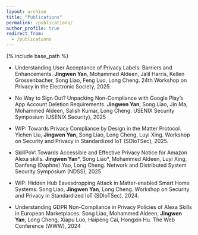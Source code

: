 ```yaml
---
layout: archive
title: "Publications"
permalink: /publications/
author_profile: true
redirect_from:
  - /publications
---
```


{% include base_path %}

* Understanding User Acceptance of Privacy Labels: Barriers and Enhancements. **Jingwen Yan**, Mohammed Aldeen, Jalil Harris, Kellen Grossenbacher, Song Liao, Feng Luo, Long Cheng. 24th Workshop on Privacy in the Electronic Society, 2025.
  
* No Way to Sign Out? Unpacking Non-Compliance with Google Play’s App Account Deletion Requirements. **Jingwen Yan**, Song Liao, Jin Ma, Mohammed Aldeen, Salish Kumar, Long Cheng. USENIX Security Symposium (USENIX Security), 2025

* WIP: Towards Privacy Compliance by Design in the Matter Protocol. Yichen Liu, **Jingwen Yan**, Song Liao, Long Cheng, Luyi Xing. Workshop on Security and Privacy in Standardized IoT (SDIoTSec), 2025.

* SkillPoV: Towards Accessible and Effective Privacy Notice for Amazon Alexa skills. **Jingwen Yan***, Song Liao*, Mohammed Aldeen, Luyi Xing, Danfeng (Daphne) Yao, Long Cheng. Network and Distributed System Security Symposium (NDSS), 2025

* WIP: Hidden Hub Eavesdropping Attack in Matter-enabled Smart Home Systems. Song Liao, **Jingwen Yan**, Long Cheng. Workshop on Security and Privacy in Standardized IoT (SDIoTSec), 2024.

* Understanding GDPR Non-Compliance in Privacy Policies of Alexa Skills in European Marketplaces. Song Liao, Mohammed Aldeen, **Jingwen Yan**, Long Cheng, Xiapu Luo, Haipeng Cai, Hongxin Hu. The Web Conference (WWW), 2024

